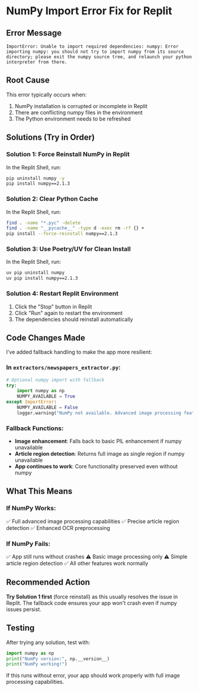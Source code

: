 # NumPy Import Error Fix for Replit

## Error Message
```
ImportError: Unable to import required dependencies: numpy: Error importing numpy: you should not try to import numpy from its source directory; please exit the numpy source tree, and relaunch your python interpreter from there.
```

## Root Cause
This error typically occurs when:
1. NumPy installation is corrupted or incomplete in Replit
2. There are conflicting numpy files in the environment
3. The Python environment needs to be refreshed

## Solutions (Try in Order)

### Solution 1: Force Reinstall NumPy in Replit
In the Replit Shell, run:
```bash
pip uninstall numpy -y
pip install numpy==2.1.3
```

### Solution 2: Clear Python Cache
In the Replit Shell, run:
```bash
find . -name "*.pyc" -delete
find . -name "__pycache__" -type d -exec rm -rf {} +
pip install --force-reinstall numpy==2.1.3
```

### Solution 3: Use Poetry/UV for Clean Install
In the Replit Shell, run:
```bash
uv pip uninstall numpy
uv pip install numpy==2.1.3
```

### Solution 4: Restart Replit Environment
1. Click the "Stop" button in Replit
2. Click "Run" again to restart the environment
3. The dependencies should reinstall automatically

## Code Changes Made

I've added fallback handling to make the app more resilient:

### In `extractors/newspapers_extractor.py`:
```python
# Optional numpy import with fallback
try:
    import numpy as np
    NUMPY_AVAILABLE = True
except ImportError:
    NUMPY_AVAILABLE = False
    logger.warning("NumPy not available. Advanced image processing features will be disabled.")
```

### Fallback Functions:
- **Image enhancement**: Falls back to basic PIL enhancement if numpy unavailable
- **Article region detection**: Returns full image as single region if numpy unavailable
- **App continues to work**: Core functionality preserved even without numpy

## What This Means

### If NumPy Works:
✅ Full advanced image processing capabilities
✅ Precise article region detection
✅ Enhanced OCR preprocessing

### If NumPy Fails:
✅ App still runs without crashes
⚠️ Basic image processing only
⚠️ Simple article region detection
✅ All other features work normally

## Recommended Action

**Try Solution 1 first** (force reinstall) as this usually resolves the issue in Replit. The fallback code ensures your app won't crash even if numpy issues persist.

## Testing
After trying any solution, test with:
```python
import numpy as np
print("NumPy version:", np.__version__)
print("NumPy working!")
```

If this runs without error, your app should work properly with full image processing capabilities.